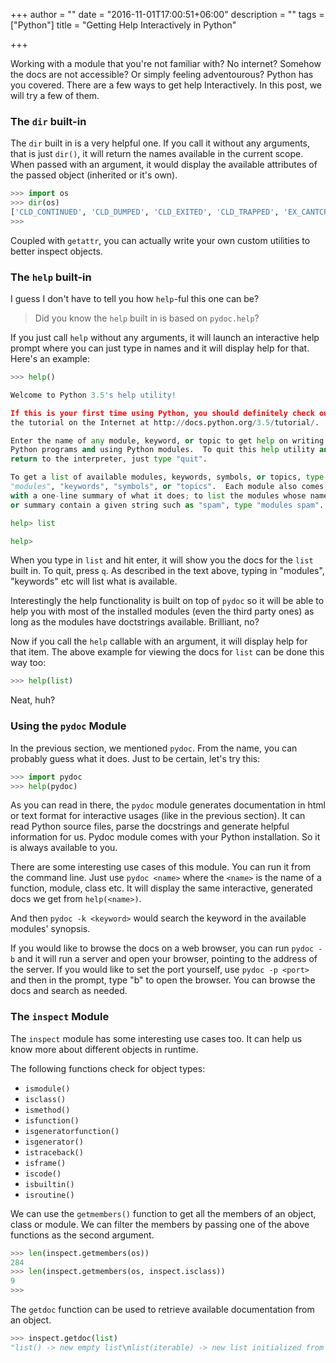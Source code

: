 +++
author = ""
date = "2016-11-01T17:00:51+06:00"
description = ""
tags = ["Python"]
title = "Getting Help Interactively in Python"

+++

Working with a module that you're not familiar with? No internet? Somehow the docs are not accessible? 
Or simply feeling adventourous? Python has you covered. There are a few ways to get 
help Interactively. In this post, we will try a few of them. 

### The `dir` built-in

The `dir` built in is a very helpful one. If you call it without any arguments, that is just
`dir()`, it will return the names available in the current scope. When passed with an argument, 
it would display the available attributes of the passed object (inherited or it's own).  

```python
>>> import os
>>> dir(os)
['CLD_CONTINUED', 'CLD_DUMPED', 'CLD_EXITED', 'CLD_TRAPPED', 'EX_CANTCREAT', 'EX_CONFIG', 'EX_DATAERR', 'EX_IOERR', 'EX_NOHOST', 'EX_NOINPUT', 'EX_NOPERM', 'EX_NOUSER', 'EX_OK', 'EX_OSERR', 'EX_OSFILE', 'EX_PROTOCOL', 'EX_SOFTWARE', 'EX_TEMPFAIL', 'EX_UNAVAILABLE', 'EX_USAGE', 'F_LOCK', 'F_OK', 'F_TEST', 'F_TLOCK', 'F_ULOCK', 'MutableMapping', 'NGROUPS_MAX', 'O_ACCMODE', 'O_APPEND', 'O_ASYNC', 'O_CLOEXEC', 'O_CREAT', 'O_DIRECTORY', 'O_DSYNC', 'O_EXCL', 'O_EXLOCK', 'O_NDELAY', 'O_NOCTTY', 'O_NOFOLLOW', 'O_NONBLOCK', 'O_RDONLY', 'O_RDWR', 'O_SHLOCK', 'O_SYNC', 'O_TRUNC', 'O_WRONLY', 'PRIO_PGRP', 'PRIO_PROCESS', 'PRIO_USER', 'P_ALL', 'P_NOWAIT', 'P_NOWAITO', 'P_PGID', 'P_PID', 'P_WAIT', 'RTLD_GLOBAL', 'RTLD_LAZY', 'RTLD_LOCAL', 'RTLD_NODELETE', 'RTLD_NOLOAD', 'RTLD_NOW', 'R_OK', 'SCHED_FIFO', 'SCHED_OTHER', 'SCHED_RR', 'SEEK_CUR', 'SEEK_END', 'SEEK_SET', 'ST_NOSUID', 'ST_RDONLY', 'TMP_MAX', 'WCONTINUED', 'WCOREDUMP', 'WEXITED', 'WEXITSTATUS', 'WIFCONTINUED', 'WIFEXITED', 'WIFSIGNALED', 'WIFSTOPPED', 'WNOHANG', 'WNOWAIT', 'WSTOPPED', 'WSTOPSIG', 'WTERMSIG', 'WUNTRACED', 'W_OK', 'X_OK', '_Environ', '__all__', '__builtins__', '__cached__', '__doc__', '__file__', '__loader__', '__name__', '__package__', '__spec__', '_execvpe', '_exists', '_exit', '_fwalk', '_get_exports_list', '_putenv', '_spawnvef', '_unsetenv', '_wrap_close', 'abort', 'access', 'altsep', 'chdir', 'chflags', 'chmod', 'chown', 'chroot', 'close', 'closerange', 'confstr', 'confstr_names', 'cpu_count', 'ctermid', 'curdir', 'defpath', 'device_encoding', 'devnull', 'dup', 'dup2', 'environ', 'environb', 'errno', 'error', 'execl', 'execle', 'execlp', 'execlpe', 'execv', 'execve', 'execvp', 'execvpe', 'extsep', 'fchdir', 'fchmod', 'fchown', 'fdopen', 'fork', 'forkpty', 'fpathconf', 'fsdecode', 'fsencode', 'fstat', 'fstatvfs', 'fsync', 'ftruncate', 'fwalk', 'get_blocking', 'get_exec_path', 'get_inheritable', 'get_terminal_size', 'getcwd', 'getcwdb', 'getegid', 'getenv', 'getenvb', 'geteuid', 'getgid', 'getgrouplist', 'getgroups', 'getloadavg', 'getlogin', 'getpgid', 'getpgrp', 'getpid', 'getppid', 'getpriority', 'getsid', 'getuid', 'initgroups', 'isatty', 'kill', 'killpg', 'lchflags', 'lchmod', 'lchown', 'linesep', 'link', 'listdir', 'lockf', 'lseek', 'lstat', 'major', 'makedev', 'makedirs', 'minor', 'mkdir', 'mkfifo', 'mknod', 'name', 'nice', 'open', 'openpty', 'pardir', 'path', 'pathconf', 'pathconf_names', 'pathsep', 'pipe', 'popen', 'pread', 'putenv', 'pwrite', 'read', 'readlink', 'readv', 'remove', 'removedirs', 'rename', 'renames', 'replace', 'rmdir', 'scandir', 'sched_get_priority_max', 'sched_get_priority_min', 'sched_yield', 'sendfile', 'sep', 'set_blocking', 'set_inheritable', 'setegid', 'seteuid', 'setgid', 'setgroups', 'setpgid', 'setpgrp', 'setpriority', 'setregid', 'setreuid', 'setsid', 'setuid', 'spawnl', 'spawnle', 'spawnlp', 'spawnlpe', 'spawnv', 'spawnve', 'spawnvp', 'spawnvpe', 'st', 'stat', 'stat_float_times', 'stat_result', 'statvfs', 'statvfs_result', 'strerror', 'supports_bytes_environ', 'supports_dir_fd', 'supports_effective_ids', 'supports_fd', 'supports_follow_symlinks', 'symlink', 'sync', 'sys', 'sysconf', 'sysconf_names', 'system', 'tcgetpgrp', 'tcsetpgrp', 'terminal_size', 'times', 'times_result', 'truncate', 'ttyname', 'umask', 'uname', 'uname_result', 'unlink', 'unsetenv', 'urandom', 'utime', 'wait', 'wait3', 'wait4', 'waitpid', 'walk', 'write', 'writev']
>>>
```

Coupled with `getattr`, you can actually write your own custom utilities to better inspect objects. 

### The `help` built-in

I guess I don't have to tell you how `help`-ful this one can be? 

> Did you know the `help` built in is based on `pydoc.help`?

If you just call `help`  without any arguments, it will launch an interactive help prompt
where you can just type in names and it will display help for that. Here's an example:

```python
>>> help()

Welcome to Python 3.5's help utility!

If this is your first time using Python, you should definitely check out
the tutorial on the Internet at http://docs.python.org/3.5/tutorial/.

Enter the name of any module, keyword, or topic to get help on writing
Python programs and using Python modules.  To quit this help utility and
return to the interpreter, just type "quit".

To get a list of available modules, keywords, symbols, or topics, type
"modules", "keywords", "symbols", or "topics".  Each module also comes
with a one-line summary of what it does; to list the modules whose name
or summary contain a given string such as "spam", type "modules spam".

help> list

help>
```
When you type in `list` and hit enter, it will show you the docs for the `list` built in. To quit, press 
`q`. As described in the text above, typing in "modules", "keywords" etc will list what is available. 

Interestingly the help functionality is built on top of `pydoc` so it will be able to help you with most 
of the installed modules (even the third party ones) as long as the modules have doctstrings available. 
Brilliant, no? 

Now if you call the `help` callable with an argument, it will display help for that item. The above example 
for viewing the docs for `list` can be done this way too: 

```python
>>> help(list)
```

Neat, huh? 

### Using the `pydoc` Module

In the previous section, we mentioned `pydoc`. From the name, you can probably guess what it does. Just to be 
certain, let's try this: 

```python
>>> import pydoc
>>> help(pydoc)
```

As you can read in there, the `pydoc` module generates documentation in html or text format for interactive
usages (like in the previous section). It can read Python source files, parse the docstrings and generate 
helpful information for us. Pydoc module comes with your Python installation. So it is always available to you. 

There are some interesting use cases of this module. You can run it from the command line. Just use 
`pydoc <name>` where the `<name>` is the name of a function, module, class etc. It will display 
the same interactive, generated docs we get from `help(<name>)`. 

And then `pydoc -k <keyword>` would search the keyword in the available modules' synopsis. 

If you would like to browse the docs on a web browser, you can run `pydoc -b` and it will run a 
server and open your browser, pointing to the address of the server. If you would like to set the port 
yourself, use `pydoc -p <port>` and then in the prompt, type "b" to open the browser. You can browse 
the docs and search as needed. 


### The `inspect` Module 

The `inspect` module has some interesting use cases too. It can help us know more about different objects 
in runtime. 

The following functions check for object types:

* `ismodule()`
* `isclass()`
* `ismethod()` 
* `isfunction()` 
* `isgeneratorfunction()` 
* `isgenerator()` 
* `istraceback()` 
* `isframe()` 
* `iscode()` 
* `isbuiltin()`
* `isroutine()`


We can use the `getmembers()` function to get all the members of an object, class or module. We can filter 
the members by passing one of the above functions as the second argument. 

```python
>>> len(inspect.getmembers(os))
284
>>> len(inspect.getmembers(os, inspect.isclass))
9
>>>
```

The `getdoc` function can be used to retrieve available documentation from an object. 

```python
>>> inspect.getdoc(list)
"list() -> new empty list\nlist(iterable) -> new list initialized from iterable's items"
```



